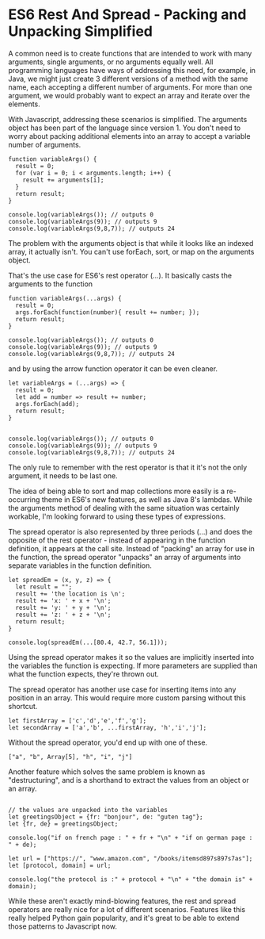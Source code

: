 # ES6 Rest And Spread - Packing and Unpacking Simplified

A common need is to create functions that are intended to work with many arguments, single arguments, or no arguments equally well. All programming languages have ways of addressing this need, for example, in Java, we might just create 3 different versions of a method with the same name, each accepting a different number of arguments. For more than one argument, we would probably want to expect an array and iterate over the elements.

With Javascript, addressing these scenarios is simplified. The arguments object has been part of the language since version 1. You don't need to worry about packing additional elements into an array to accept a variable number of arguments.

<pre class=code_sample><code class="language-javascript">function variableArgs() {
  result = 0;
  for (var i = 0; i < arguments.length; i++) {
    result += arguments[i];
  }
  return result;
}

console.log(variableArgs()); // outputs 0
console.log(variableArgs(9)); // outputs 9
console.log(variableArgs(9,8,7)); // outputs 24</code></pre>

The problem with the arguments object is that while it looks like an indexed array, it actually isn't. You can't use forEach, sort, or map on the arguments object.

That's the use case for ES6's rest operator (...). It basically casts the arguments to the function 

<pre class=code_sample><code class="language-javascript">function variableArgs(...args) {
  result = 0;
  args.forEach(function(number){ result += number; });
  return result;
}

console.log(variableArgs()); // outputs 0
console.log(variableArgs(9)); // outputs 9
console.log(variableArgs(9,8,7)); // outputs 24</code></pre>

and by using the arrow function operator it can be even cleaner.

<pre class=code_sample><code class="language-javascript">let variableArgs = (...args) => {
  result = 0;
  let add = number => result += number;
  args.forEach(add);
  return result;
}


console.log(variableArgs()); // outputs 0
console.log(variableArgs(9)); // outputs 9
console.log(variableArgs(9,8,7)); // outputs 24</code></pre>

The only rule to remember with the rest operator is that it it's not the only argument, it needs to be last one.

The idea of being able to sort and map collections more easily is a re-occurring theme in ES6's new features, as well as Java 8's lambdas. While the arguments method of dealing with the same situation was certainly workable, I'm looking forward to using these types of expressions.

The spread operator is also represented by three periods (...) and does the opposite of the rest operator - instead of appearing in the function definition, it appears at the call site. Instead of "packing" an array for use in the function, the spread operator "unpacks" an array of arguments into separate variables in the function definition.


<pre class=code_sample><code class="language-javascript">let spreadEm = (x, y, z) => {
  let result = "";
  result += 'the location is \n';
  result += 'x: ' + x + '\n';
  result += 'y: ' + y + '\n';
  result += 'z: ' + z + '\n';
  return result;
}

console.log(spreadEm(...[80.4, 42.7, 56.1]));</code></pre>

Using the spread operator makes it so the values are implicitly inserted into the variables the function is expecting. If more parameters are supplied than what the function expects, they're thrown out.

The spread operator has another use case for inserting items into any position in an array. This would require more custom parsing without this shortcut.

<pre class=code_sample><code class="language-javascript">let firstArray = ['c','d','e','f','g'];
let secondArray = ['a','b', ...firstArray, 'h','i','j'];</code></pre>

Without the spread operator, you'd end up with one of these.

<pre class=code_sample><code class="language-javascript">["a", "b", Array[5], "h", "i", "j"]</code></pre>

Another feature which solves the same problem is known as "destructuring", and is a shorthand to extract the values from an object or an array. 

<pre class=code_sample><code class="language-javascript">
// the values are unpacked into the variables
let greetingsObject = {fr: "bonjour", de: "guten tag"};
let {fr, de} = greetingsObject;

console.log("if on french page : " + fr + "\n" + "if on german page : " + de);

let url = ["https://", "www.amazon.com", "/books/itemsd897s897s7as"];
let [protocol, domain] = url;

console.log("the protocol is :" + protocol + "\n" + "the domain is" + domain);
</code></pre>


While these aren't exactly mind-blowing features, the rest and spread operators are really nice for a lot of different scenarios. Features like this really helped Python gain popularity, and it's great to be able to extend those patterns to Javascript now.